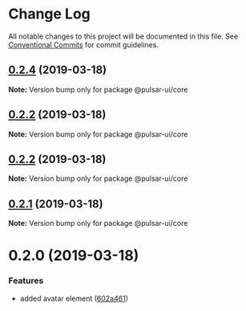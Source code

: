 # Change Log

All notable changes to this project will be documented in this file.
See [Conventional Commits](https://conventionalcommits.org) for commit guidelines.

## [0.2.4](https://github.com/adriankremer/pulsar-ui/compare/@pulsar-ui/core@0.2.2...@pulsar-ui/core@0.2.4) (2019-03-18)

**Note:** Version bump only for package @pulsar-ui/core





## [0.2.2](https://github.com/adriankremer/pulsar-ui/compare/@pulsar-ui/core@0.2.2...@pulsar-ui/core@0.2.2) (2019-03-18)

**Note:** Version bump only for package @pulsar-ui/core





## [0.2.2](https://github.com/adriankremer/pulsar-ui/compare/@pulsar-ui/core@0.2.1...@pulsar-ui/core@0.2.2) (2019-03-18)

**Note:** Version bump only for package @pulsar-ui/core





## [0.2.1](https://github.com/adriankremer/pulsar-ui/compare/@pulsar-ui/core@0.2.0...@pulsar-ui/core@0.2.1) (2019-03-18)

**Note:** Version bump only for package @pulsar-ui/core





# 0.2.0 (2019-03-18)


### Features

* added avatar element ([602a461](https://github.com/adriankremer/pulsar-ui/commit/602a461))
